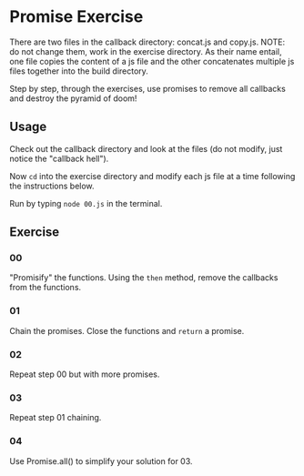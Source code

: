 # Promise Exercise

There are two files in the callback directory: concat.js and copy.js. NOTE: do not change them, work in the exercise directory. As their name entail, one file copies the content of a js file and the other concatenates multiple js files together into the build directory.

Step by step, through the exercises, use promises to remove all callbacks and destroy the pyramid of doom!

## Usage

Check out the callback directory and look at the files (do not modify, just notice the "callback hell").

Now `cd` into the exercise directory and modify each js file at a time following the instructions below.

Run by typing `node 00.js` in the terminal.

## Exercise

### 00

"Promisify" the functions. Using the `then` method, remove the callbacks from the functions.

### 01

Chain the promises. Close the functions and `return` a promise.

### 02

Repeat step 00 but with more promises.

### 03

Repeat step 01 chaining.

### 04

Use Promise.all() to simplify your solution for 03.
